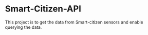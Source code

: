 # Smart-Citizen-API
This project is to get the data from Smart-citizen sensors and enable querying the data.

